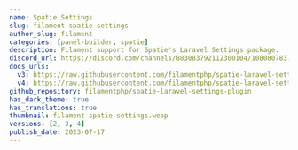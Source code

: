 ```yaml
---
name: Spatie Settings
slug: filament-spatie-settings
author_slug: filament
categories: [panel-builder, spatie]
description: Filament support for Spatie's Laravel Settings package.
discord_url: https://discord.com/channels/883083792112300104/1080807837833384017
docs_urls:
  v3: https://raw.githubusercontent.com/filamentphp/spatie-laravel-settings-plugin/3.x/README.md
  v4: https://raw.githubusercontent.com/filamentphp/spatie-laravel-settings-plugin/4.x/README.md
github_repository: filamentphp/spatie-laravel-settings-plugin
has_dark_theme: true
has_translations: true
thumbnail: filament-spatie-settings.webp
versions: [2, 3, 4]
publish_date: 2023-07-17
---
```

